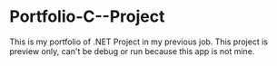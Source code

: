 # Portfolio-C--Project
This is my portfolio of .NET Project in my previous job. This project is preview only, can't be debug or run because this app is not mine.
